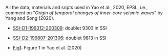 
All the data, materials and sripts used in Yao et al., 2020, EPSL, i.e., comment on "*Origin of temporal changes of inner-core seismic waves*" by Yang and Song (2020).

- [SSI-D1-199312-200309](SSI-D1-199312-200309/): doublet 9303 in SSI

- [SSI-D2-199807-201306](SSI-D2-199807-201306/): doublet 9813 in SSI

- [Fig1](Fig/): Figure 1 in Yao et al. (2020)

